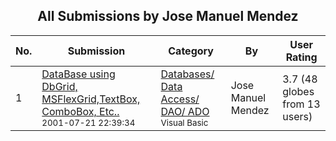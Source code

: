 ﻿<div align="center">

## All Submissions by Jose Manuel Mendez

</div>

No.  | Submission | Category | By   | User Rating
---- | ---------- | -------- | ---- | -----------
1 | [DataBase using DbGrid, MSFlexGrid,TextBox, ComboBox, Etc\.\.<br /><sup>2001-07-21 22:39:34</sup>](https://github.com/Planet-Source-Code/jose-manuel-mendez-database-using-dbgrid-msflexgrid-textbox-combobox-etc__1-25311) | [Databases/ Data Access/ DAO/ ADO<br /><sup>Visual Basic</sup>](../ByCategory/databases-data-access-dao-ado__1-6.md) | Jose Manuel Mendez | 3.7 (48 globes from 13 users)
